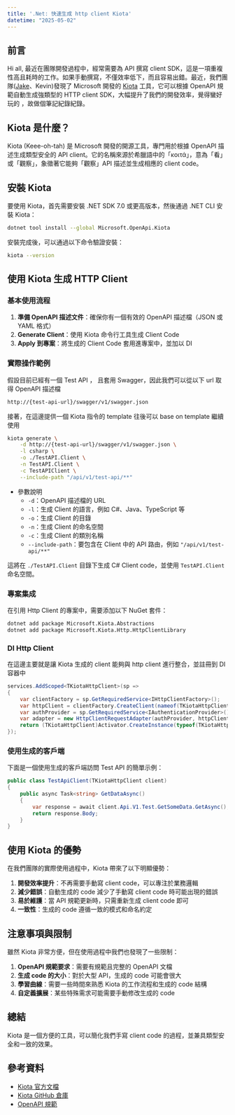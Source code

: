 ```yaml
---
title: '.Net: 快速生成 http client Kiota'
datetime: "2025-05-02"
---
```


## 前言

Hi all, 最近在團隊開發過程中，經常需要為 API 撰寫 client SDK，這是一項重複性高且耗時的工作。如果手動撰寫，不僅效率低下，而且容易出錯。最近，我們團隊([Jake](https://github.com/zz0108)、Kevin)發現了 Microsoft 開發的 [Kiota](https://learn.microsoft.com/zh-tw/openapi/kiota/overview) 工具，它可以根據 OpenAPI 規範自動生成強類型的 HTTP client SDK，大幅提升了我們的開發效率，覺得蠻好玩的 ，故做個筆記紀錄紀錄。

## Kiota 是什麼？

Kiota (Keee-oh-tah) 是 Microsoft 開發的開源工具，專門用於根據 OpenAPI 描述生成類型安全的 API client。它的名稱來源於希臘語中的「κοιτά」，意為「看」或「觀察」，象徵著它能夠「觀察」API 描述並生成相應的 client code。

## 安裝 Kiota

要使用 Kiota，首先需要安裝 .NET SDK 7.0 或更高版本，然後通過 .NET CLI 安裝 Kiota：

```bash
dotnet tool install --global Microsoft.OpenApi.Kiota
```

安裝完成後，可以通過以下命令驗證安裝：

```bash
kiota --version
```

<!--more-->

## 使用 Kiota 生成 HTTP Client

### 基本使用流程

1. **準備 OpenAPI 描述文件**：確保你有一個有效的 OpenAPI 描述檔（JSON 或 YAML 格式）
2. **Generate Client**：使用 Kiota 命令行工具生成 Client Code
3. **Apply 到專案**：將生成的 Client Code 套用進專案中，並加以 DI

### 實際操作範例

假設目前已經有一個 Test API ， 且套用 Swagger，因此我們可以從以下 url 取得 OpenAPI 描述檔

```bash
http://{test-api-url}/swagger/v1/swagger.json
```

接著，在這邊提供一個 Kiota 指令的 template 往後可以 base on template 繼續使用

```bash
kiota generate \
    -d http://{test-api-url}/swagger/v1/swagger.json \
    -l csharp \
    -o ./TestAPI.Client \
    -n TestAPI.Client \
    -c TestAPIClient \
    --include-path "/api/v1/test-api/**"
```

- 參數說明
  - `-d`：OpenAPI 描述檔的 URL
  - `-l`：生成 Client 的語言，例如 C#、Java、TypeScript 等
  - `-o`：生成 Client 的目錄
  - `-n`：生成 Client 的命名空間
  - `-c`：生成 Client 的類別名稱
  - `--include-path`：要包含在 Client 中的 API 路由，例如 `"/api/v1/test-api/**"`

這將在 `./TestAPI.Client` 目錄下生成 C# Client code，並使用 `TestAPI.Client` 命名空間。

### 專案集成

在引用 Http Client 的專案中，需要添加以下 NuGet 套件：

```bash
dotnet add package Microsoft.Kiota.Abstractions
dotnet add package Microsoft.Kiota.Http.HttpClientLibrary
```

### DI Http Client

在這邊主要就是讓 Kiota 生成的 client 能夠與 http client 進行整合，並註冊到 DI 容器中

```csharp
services.AddScoped<TKiotaHttpClient>(sp =>
{
    var clientFactory = sp.GetRequiredService<IHttpClientFactory>();
    var httpClient = clientFactory.CreateClient(nameof(TKiotaHttpClient));
    var authProvider = sp.GetRequiredService<IAuthenticationProvider>(); // 注意使用者需要自行實作
    var adapter = new HttpClientRequestAdapter(authProvider, httpClient: httpClient);
    return (TKiotaHttpClient)Activator.CreateInstance(typeof(TKiotaHttpClient), adapter)!;
});
```

### 使用生成的客戶端

下面是一個使用生成的客戶端訪問 Test API 的簡單示例：

```csharp
public class TestApiClient(TKiotaHttpClient client)
{
    public async Task<string> GetDataAsync()
    {
        var response = await client.Api.V1.Test.GetSomeData.GetAsync();
        return response.Body;
    }
}
```

## 使用 Kiota 的優勢

在我們團隊的實際使用過程中，Kiota 帶來了以下明顯優勢：

1. **開發效率提升**：不再需要手動寫 client code，可以專注於業務邏輯
2. **減少錯誤**：自動生成的 code 減少了手動寫 client code 時可能出現的錯誤
3. **易於維護**：當 API 規範更新時，只需重新生成 client code 即可
4. **一致性**：生成的 code 遵循一致的模式和命名約定

## 注意事項與限制

雖然 Kiota 非常方便，但在使用過程中我們也發現了一些限制：

1. **OpenAPI 規範要求**：需要有規範且完整的 OpenAPI 文檔
2. **生成 code 的大小**：對於大型 API，生成的 code 可能會很大
3. **學習曲線**：需要一些時間來熟悉 Kiota 的工作流程和生成的 code 結構
4. **自定義擴展**：某些特殊需求可能需要手動修改生成的 code

## 總結

Kiota 是一個方便的工具，可以簡化我們手寫 client code 的過程，並兼具類型安全和一致的效果。

## 參考資料

- [Kiota 官方文檔](https://learn.microsoft.com/zh-tw/openapi/kiota/)
- [Kiota GitHub 倉庫](https://github.com/microsoft/kiota)
- [OpenAPI 規範](https://swagger.io/specification/)
